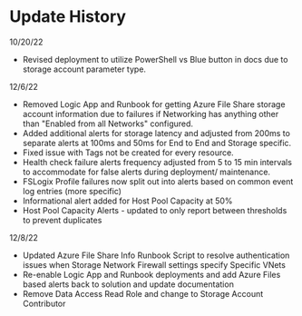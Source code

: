 # Update History

10/20/22  

- Revised deployment to utilize PowerShell vs Blue button in docs due to storage account parameter type.  

12/6/22  

- Removed Logic App and Runbook for getting Azure File Share storage account information due to failures if Networking has anything other than "Enabled from all Networks" configured.  
- Added additional alerts for storage latency and adjusted from 200ms to separate alerts at 100ms and 50ms for End to End and Storage specific.  
- Fixed issue with Tags not be created for every resource.  
- Health check failure alerts frequency adjusted from 5 to 15 min intervals to accommodate for false alerts during deployment/ maintenance.  
- FSLogix Profile failures now split out into alerts based on common event log entries (more specific)
- Informational alert added for Host Pool Capacity at 50%
- Host Pool Capacity Alerts - updated to only report between thresholds to prevent duplicates

12/8/22

- Updated Azure File Share Info Runbook Script to resolve authentication issues when Storage Network Firewall settings specify Specific VNets
- Re-enable Logic App and Runbook deployments and add Azure Files based alerts back to solution and update documentation
- Remove Data Access Read Role and change to Storage Account Contributor
